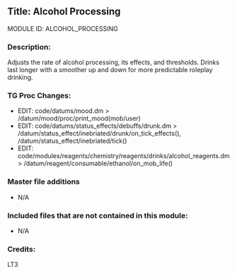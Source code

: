 ## Title: Alcohol Processing

MODULE ID: ALCOHOL_PROCESSING

### Description:

Adjusts the rate of alcohol processing, its effects, and thresholds. Drinks last longer with a smoother up and down for more predictable roleplay drinking.

### TG Proc Changes:
- EDIT: code/datums/mood.dm > /datum/mood/proc/print_mood(mob/user)
- EDIT: code/datums/status_effects/debuffs/drunk.dm  > /datum/status_effect/inebriated/drunk/on_tick_effects(), /datum/status_effect/inebriated/tick()
- EDIT: code/modules/reagents/chemistry/reagents/drinks/alcohol_reagents.dm > /datum/reagent/consumable/ethanol/on_mob_life()

### Master file additions

- N/A

### Included files that are not contained in this module:

- N/A

### Credits:
LT3
